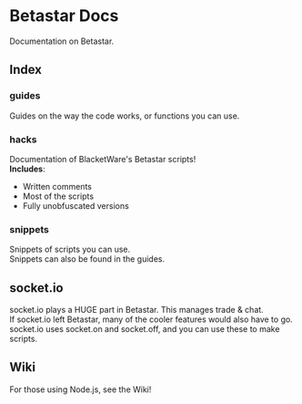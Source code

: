 # Betastar Docs
Documentation on Betastar.
## Index
### guides
Guides on the way the code works, or functions you can use.
### hacks
Documentation of BlacketWare's Betastar scripts!<br>
**Includes**:
- Written comments
- Most of the scripts
- Fully unobfuscated versions
### snippets
Snippets of scripts you can use.<br>
Snippets can also be found in the guides.

## socket.io
socket.io plays a HUGE part in Betastar. This manages trade & chat.<br>
If socket.io left Betastar, many of the cooler features would also have to go.<br>
socket.io uses socket.on and socket.off, and you can use these to make scripts.

## Wiki
For those using Node.js, see the Wiki!

